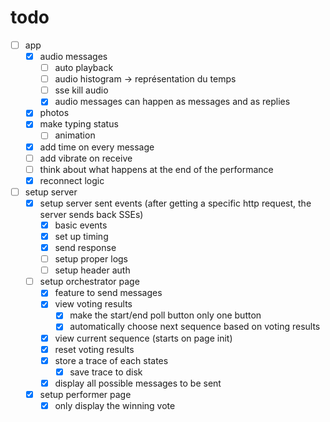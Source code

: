 # todo

- [ ] app
  - [x] audio messages
    - [ ] auto playback
    - [ ] audio histogram -> représentation du temps
    - [ ] sse kill audio
    - [x] audio messages can happen as messages and as replies
  - [x] photos
  - [x] make typing status
    - [ ] animation
  - [x] add time on every message
  - [ ] add vibrate on receive
  - [ ] think about what happens at the end of the performance
  - [x] reconnect logic
- [ ] setup server
  - [x] setup server sent events (after getting a specific http request, the server sends back SSEs)
    - [x] basic events
    - [x] set up timing
    - [x] send response
    - [ ] setup proper logs
    - [ ] setup header auth
  - [ ] setup orchestrator page
    - [x] feature to send messages
    - [x] view voting results
      - [x] make the start/end poll button only one button
      - [x] automatically choose next sequence based on voting results
    - [x] view current sequence (starts on page init)
    - [x] reset voting results
    - [x] store a trace of each states
      - [x] save trace to disk
    - [x] display all possible messages to be sent
  - [x] setup performer page
    - [x] only display the winning vote